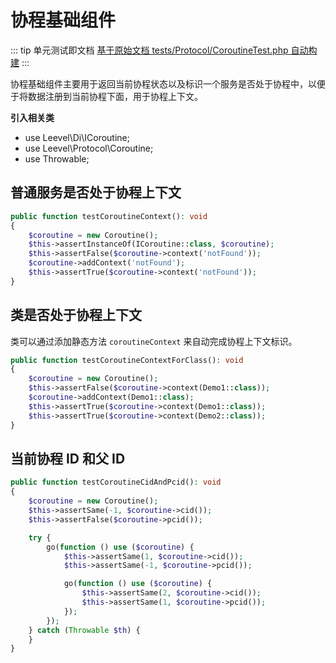 # 协程基础组件

::: tip 单元测试即文档
[基于原始文档 tests/Protocol/CoroutineTest.php 自动构建](https://github.com/hunzhiwange/framework/blob/master/tests/Protocol/CoroutineTest.php)
:::
    
协程基础组件主要用于返回当前协程状态以及标识一个服务是否处于协程中，以便于将数据注册到当前协程下面，用于协程上下文。

**引入相关类**

 * use Leevel\Di\ICoroutine;
 * use Leevel\Protocol\Coroutine;
 * use Throwable;

## 普通服务是否处于协程上下文


``` php
public function testCoroutineContext(): void
{
    $coroutine = new Coroutine();
    $this->assertInstanceOf(ICoroutine::class, $coroutine);
    $this->assertFalse($coroutine->context('notFound'));
    $coroutine->addContext('notFound');
    $this->assertTrue($coroutine->context('notFound'));
}
```
    

## 类是否处于协程上下文

类可以通过添加静态方法 `coroutineContext` 来自动完成协程上下文标识。

``` php
public function testCoroutineContextForClass(): void
{
    $coroutine = new Coroutine();
    $this->assertFalse($coroutine->context(Demo1::class));
    $coroutine->addContext(Demo1::class);
    $this->assertTrue($coroutine->context(Demo1::class));
    $this->assertTrue($coroutine->context(Demo2::class));
}
```
    

## 当前协程 ID 和父 ID


``` php
public function testCoroutineCidAndPcid(): void
{
    $coroutine = new Coroutine();
    $this->assertSame(-1, $coroutine->cid());
    $this->assertFalse($coroutine->pcid());

    try {
        go(function () use ($coroutine) {
            $this->assertSame(1, $coroutine->cid());
            $this->assertSame(-1, $coroutine->pcid());

            go(function () use ($coroutine) {
                $this->assertSame(2, $coroutine->cid());
                $this->assertSame(1, $coroutine->pcid());
            });
        });
    } catch (Throwable $th) {
    }
}
```